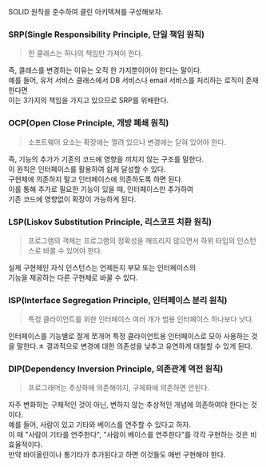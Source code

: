 SOLID 원칙을 준수하여 클린 아키텍쳐를 구성해보자.

### SRP(Single Responsibility Principle, 단일 책임 원칙)

> 한 클래스는 하나의 책임만 가져아 한다.

즉, 클래스를 변경하는 이유는 오직 한 가지뿐이어야 한다는 말이다.<br>
예를 들어, 유저 서비스 클래스에서 DB 서비스나 email 서비스를 처리하는 로직이 존재한다면<br>
이는 3가지의 책임을 가지고 있으므로 SRP를 위배한다.

### OCP(Open Close Principle, 개방 폐쇄 원칙)

> 소프트웨어 요소는 확장에는 열려 있으나 변경에는 닫혀 있어야 한다.

즉, 기능의 추가가 기존의 코드에 영향을 끼치지 않는 구조를 말한다.<br>
이 원칙은 인터페이스를 활용하여 쉽게 달성할 수 있다.<br>
구현체에 의존하지 말고 인터페이스에 의존하도록 하면 된다.<br>
이를 통해 추가로 필요한 기능이 있을 때, 인터페이스만 추가하여<br>
기존 코드에 영향없이 확장이 가능하게 된다.<br>

### LSP(Liskov Substitution Principle, 리스코프 치환 원칙)

> 프로그램의 객체는 프로그램의 정확성을 깨뜨리지 않으면서 하위 타입의 인스턴스로 바꿀 수 있어야 한다.

실제 구현체인 자식 인스턴스는 언제든지 부모 또는 인터페이스의<br>
기능을 제공하는 다른 구현체로 바꿀 수 있다.

### ISP(Interface Segregation Principle, 인터페이스 분리 원칙)

> 특정 클라이언트를 위한 인터페이스 여러 개가 범용 인터페이스 하나보다 낫다.

인터페이스를 기능별로 잘게 쪼개어 특정 클라이언트용 인터페이스로 모아 사용하는 것을 말한다.ㅊ
결과적으로 변경에 대한 의존성을 낮추고 유연하게 대철할 수 있게 된다.

### DIP(Dependency Inversion Principle, 의존관계 역전 원칙)

> 프로그래머는 추상화에 의존해야지, 구체화에 의존하면 안된다.

자주 변화하는 구체적인 것이 아닌, 변하지 않는 추상적인 개념에 의존하여야 한다는 것이다.<br>
예를 들어, 사람이 있고 기타와 베이스를 연주할 수 있다고 하자.<br>
이 때 "사람이 기타를 연주한다", "사람이 베이스를 연주한다"를 각각 구현하는 것은 비효율적이다.<br>
만약 바이올린이나 통기타가 추가된다고 하면 이것들도 매번 구현해야 한다.<br>